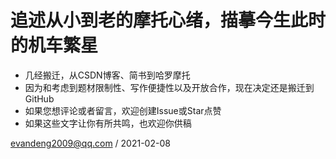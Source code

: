 # 追述从小到老的摩托心绪，描摹今生此时的机车繁星
* 几经搬迁，从CSDN博客、简书到哈罗摩托
* 因为和考虑到题材限制性、写作便捷性以及开放合作，现在决定还是搬迁到GitHub
* 如果您想评论或者留言，欢迎创建Issue或Star点赞
* 如果这些文字让你有所共鸣，也欢迎你供稿

evandeng2009@qq.com / 2021-02-08

